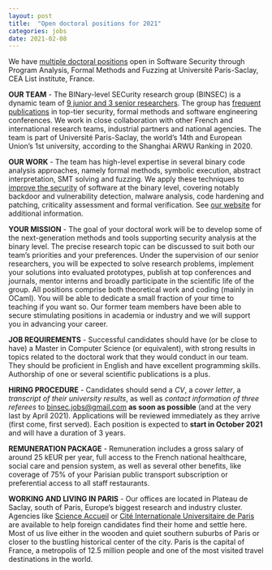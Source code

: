 ```yaml
---
layout: post
title:  "Open doctoral positions for 2021"
categories: jobs
date: 2021-02-08
---
```

We have [multiple doctoral positions][offer] open in Software Security through Program Analysis, Formal Methods and Fuzzing at Université Paris-Saclay, CEA List institute, France.

**OUR TEAM** - The BINary-level SECurity research group (BINSEC) is a dynamic team of [9 junior and 3 senior researchers][team]. The group has [frequent publications][publications] in top-tier security, formal methods and software engineering conferences. We work in close collaboration with other French and international research teams, industrial partners and national agencies. The team is part of Université Paris-Saclay, the world’s 14th and European Union’s 1st university, according to the Shanghai ARWU Ranking in 2020.  

**OUR WORK** - The team has high-level expertise in several binary code analysis approaches, namely formal methods, symbolic execution, abstract interpretation, SMT solving and fuzzing. We apply these techniques to [improve the security][walloffame] of software at the binary level, covering notably backdoor and vulnerability detection, malware analysis, code hardening and patching, criticality assessment and formal verification. See [our website][website] for additional information. 
  
**YOUR MISSION** - The goal of your doctoral work will be to develop some of the next-generation methods and tools supporting security analysis at the binary level. The precise research topic can be discussed to suit both our team’s priorities and your preferences. Under the supervision of our senior researchers, you will be expected to solve research problems, implement your solutions into evaluated prototypes, publish at top conferences and journals, mentor interns and broadly participate in the scientific life of the group. All positions comprise both theoretical work and coding (mainly in OCaml). You will be able to dedicate a small fraction of your time to teaching if you want so. Our former team members have been able to secure stimulating positions in academia or industry and we will support you in advancing your career.

**JOB REQUIREMENTS** - Successful candidates should have (or be close to have) a Master in Computer Science (or equivalent), with strong results in topics related to the doctoral work that they would conduct in our team. They should be proficient in English and have excellent programming skills. Authorship of one or several scientific publications is a plus. 

**HIRING PROCEDURE** - Candidates should send a *CV*, a *cover letter*, a *transcript of their university results*, as well as *contact information of three referees* to <binsec.jobs@gmail.com> **as soon as possible** (and at the very last by April 2021). Applications will be reviewed immediately as they arrive (first come, first served). Each position is expected to **start in October 2021** and will have a duration of 3 years.

**REMUNERATION PACKAGE** - Remuneration includes a gross salary of around 25 kEUR per year, full access to the French national healthcare, social care and pension system, as well as several other benefits, like coverage of 75% of your Parisian public transport subscription or preferential access to all staff restaurants.

**WORKING AND LIVING IN PARIS** - Our offices are located in Plateau de Saclay, south of Paris, Europe’s biggest research and industry cluster. Agencies like [Science Accueil][scienceaccueil] or [Cité Internationale Universitaire de Paris][ciup] are available to help foreign candidates find their home and settle here. Most of us live either in the wooden and quiet southern suburbs of Paris or closer to the bustling historical center of the city. Paris is the capital of France, a metropolis of 12.5 million people and one of the most visited travel destinations in the world.

[team]: https://binsec.github.io/#people
[offer]: https://binsec.github.io/jobs/2021/02/08/phd-offer.html
[publications]: https://binsec.github.io/publications
[walloffame]: https://binsec.github.io/achievements
[website]: https://binsec.github.io
[scienceaccueil]: https://www.science-accueil.org/en/
[ciup]: https://www.ciup.fr/en/
